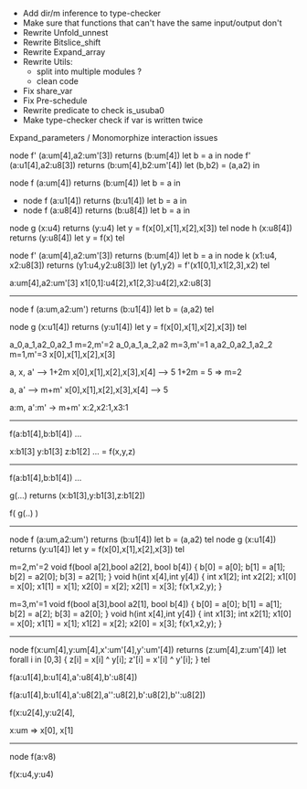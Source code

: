
- Add dir/m inference to type-checker
- Make sure that functions that can't have the same input/output don't
- Rewrite Unfold_unnest
- Rewrite Bitslice_shift
- Rewrite Expand_array
- Rewrite Utils:
   - split into multiple modules ?
   - clean code
- Fix share_var
- Fix Pre-schedule
- Rewrite predicate to check is_usuba0
- Make type-checker check if var is written twice



Expand_parameters / Monomorphize interaction issues


node f' (a:um[4],a2:um'[3]) returns (b:um[4]) let b = a in
node f' (a:u1[4],a2:u8[3]) returns (b:um[4],b2:um'[4]) let (b,b2) = (a,a2) in



node f (a:um[4]) returns (b:um[4]) let b = a in

- node f (a:u1[4]) returns (b:u1[4]) let b = a in
- node f (a:u8[4]) returns (b:u8[4]) let b = a in

node g (x:u4) returns (y:u4) let y = f(x[0],x[1],x[2],x[3]) tel
node h (x:u8[4]) returns (y:u8[4]) let y = f(x) tel


node f' (a:um[4],a2:um'[3]) returns (b:um[4]) let b = a in
node k (x1:u4, x2:u8[3]) returns (y1:u4,y2:u8[3]) let (y1,y2) = f'(x1[0,1],x1[2,3],x2) tel

a:um[4],a2:um'[3]
x1[0,1]:u4[2],x1[2,3]:u4[2],x2:u8[3]


----

node f (a:um,a2:um') returns (b:u1[4]) let b = (a,a2) tel

node g (x:u1[4]) returns (y:u1[4]) let y = f(x[0],x[1],x[2],x[3]) tel


a_0,a_1,a2_0,a2_1   m=2,m'=2
a_0,a_1,a_2,a2      m=3,m'=1
a,a2_0,a2_1,a2_2    m=1,m'=3
x[0],x[1],x[2],x[3]


a, x, a'    --> 1+2m
x[0],x[1],x[2],x[3],x[4] --> 5
1+2m = 5  => m=2

a, a'    --> m+m'
x[0],x[1],x[2],x[3],x[4] --> 5

a:m, a':m'   -> m+m'
x:2,x2:1,x3:1


----

f(a:b1[4],b:b1[4]) ...


x:b1[3]
y:b1[3]
z:b1[2]
... = f(x,y,z)


----
f(a:b1[4],b:b1[4]) ...

g(...) returns (x:b1[3],y:b1[3],z:b1[2])

f( g(..) )

----
node f (a:um,a2:um') returns (b:u1[4]) let b = (a,a2) tel
node g (x:u1[4]) returns (y:u1[4]) let y = f(x[0],x[1],x[2],x[3]) tel

m=2,m'=2
void f(bool a[2],bool a2[2], bool b[4]) {
  b[0] = a[0];
  b[1] = a[1];
  b[2] = a2[0];
  b[3] = a2[1];
}
void h(int x[4],int y[4]) {
  int x1[2];
  int x2[2];
  x1[0] = x[0];
  x1[1] = x[1];
  x2[0] = x[2];
  x2[1] = x[3];
  f(x1,x2,y);
}

m=3,m'=1
void f(bool a[3],bool a2[1], bool b[4]) {
  b[0] = a[0];
  b[1] = a[1];
  b[2] = a[2];
  b[3] = a2[0];
}
void h(int x[4],int y[4]) {
  int x1[3];
  int x2[1];
  x1[0] = x[0];
  x1[1] = x[1];
  x1[2] = x[2];
  x2[0] = x[3];
  f(x1,x2,y);
}


----

node f(x:um[4],y:um[4],x':um'[4],y':um'[4]) returns (z:um[4],z:um'[4]) let
  forall i in [0,3] {
    z[i] = x[i] ^ y[i];
    z'[i] = x'[i] ^ y'[i];
  }
tel


f(a:u1[4],b:u1[4],a':u8[4],b':u8[4])

f(a:u1[4],b:u1[4],a':u8[2],a'':u8[2],b':u8[2],b'':u8[2])


f(x:u2[4],y:u2[4],


x:um => x[0], x[1]



-----

node f(a:v8)

f(x:u4,y:u4)
